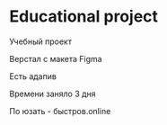 # Educational project
Учебный проект

Верстал с макета Figma

Есть адапив

Времени заняло 3 дня

По юзать - быстров.online
